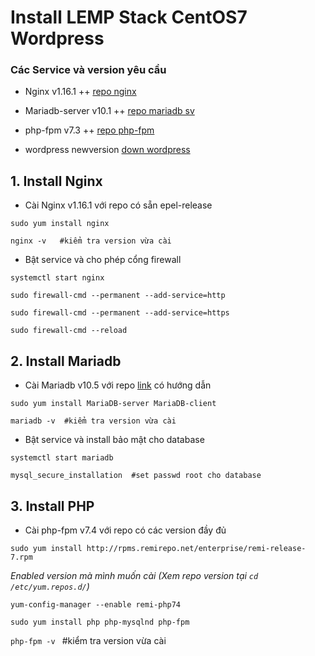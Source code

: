 # Install LEMP Stack CentOS7 Wordpress

### Các Service và version yêu cầu 


- Nginx v1.16.1 ++ [repo nginx](http://nginx.org/packages/centos/7/x86_64/)

- Mariadb-server v10.1 ++ [repo mariadb sv](https://mariadb.org/download/#mariadb-repositories)

- php-fpm v7.3 ++ [repo php-fpm](http://rpms.remirepo.net/enterprise/remi-release-7.rpm)

- wordpress newversion [down wordpress](http://wordpress.org/latest.tar.gz)

## 1. Install Nginx

- Cài Nginx v1.16.1 với repo có sẵn epel-release

```sudo yum install nginx```

```nginx -v   #kiểm tra version vừa cài```

- Bật service và cho phép cổng firewall

```systemctl start nginx```

```sudo firewall-cmd --permanent --add-service=http```

```sudo firewall-cmd --permanent --add-service=https```

```sudo firewall-cmd --reload```


## 2. Install Mariadb

- Cài Mariadb v10.5 với repo [link](https://mariadb.org/download/#mariadb-repositories) có hướng dẫn

```sudo yum install MariaDB-server MariaDB-client```


```mariadb -v  #kiểm tra version vừa cài```

- Bật service và install bảo mật cho database

```systemctl start mariadb```

```mysql_secure_installation  #set passwd root cho database```


## 3. Install PHP

- Cài php-fpm v7.4 với repo có các version đầy đủ

```sudo yum install http://rpms.remirepo.net/enterprise/remi-release-7.rpm```

*Enabled version mà mình muốn cài (Xem repo version tại ```cd /etc/yum.repos.d/```)*

```yum-config-manager --enable remi-php74 ```

```sudo yum install php php-mysqlnd php-fpm```

```php-fpm -v ``` #kiểm tra version vừa cài

